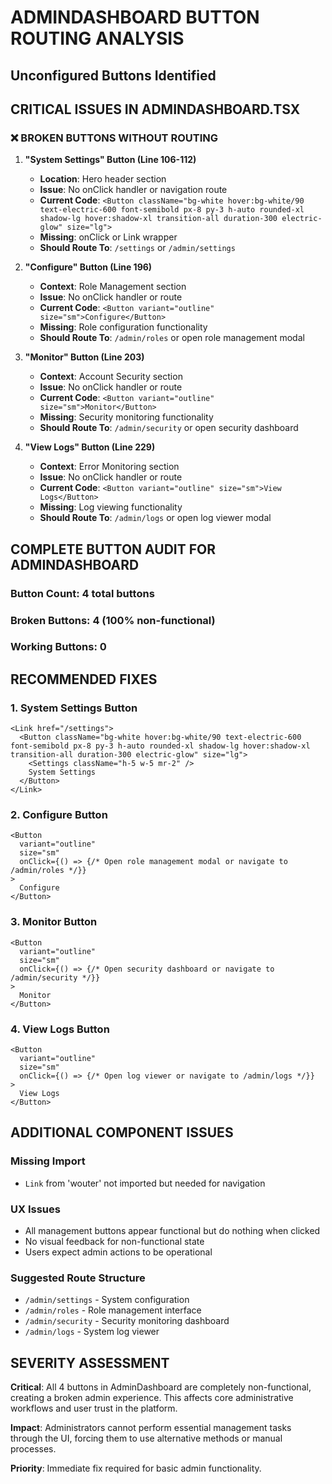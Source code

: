 # ADMINDASHBOARD BUTTON ROUTING ANALYSIS
## Unconfigured Buttons Identified

## **CRITICAL ISSUES IN ADMINDASHBOARD.TSX**

### **❌ BROKEN BUTTONS WITHOUT ROUTING**

1. **"System Settings" Button (Line 106-112)**
   - **Location**: Hero header section
   - **Issue**: No onClick handler or navigation route
   - **Current Code**: `<Button className="bg-white hover:bg-white/90 text-electric-600 font-semibold px-8 py-3 h-auto rounded-xl shadow-lg hover:shadow-xl transition-all duration-300 electric-glow" size="lg">`
   - **Missing**: onClick or Link wrapper
   - **Should Route To**: `/settings` or `/admin/settings`

2. **"Configure" Button (Line 196)**
   - **Context**: Role Management section
   - **Issue**: No onClick handler or route
   - **Current Code**: `<Button variant="outline" size="sm">Configure</Button>`
   - **Missing**: Role configuration functionality
   - **Should Route To**: `/admin/roles` or open role management modal

3. **"Monitor" Button (Line 203)**
   - **Context**: Account Security section  
   - **Issue**: No onClick handler or route
   - **Current Code**: `<Button variant="outline" size="sm">Monitor</Button>`
   - **Missing**: Security monitoring functionality
   - **Should Route To**: `/admin/security` or open security dashboard

4. **"View Logs" Button (Line 229)**
   - **Context**: Error Monitoring section
   - **Issue**: No onClick handler or route
   - **Current Code**: `<Button variant="outline" size="sm">View Logs</Button>`
   - **Missing**: Log viewing functionality
   - **Should Route To**: `/admin/logs` or open log viewer modal

## **COMPLETE BUTTON AUDIT FOR ADMINDASHBOARD**

### **Button Count**: 4 total buttons
### **Broken Buttons**: 4 (100% non-functional)
### **Working Buttons**: 0

## **RECOMMENDED FIXES**

### **1. System Settings Button**
```tsx
<Link href="/settings">
  <Button className="bg-white hover:bg-white/90 text-electric-600 font-semibold px-8 py-3 h-auto rounded-xl shadow-lg hover:shadow-xl transition-all duration-300 electric-glow" size="lg">
    <Settings className="h-5 w-5 mr-2" />
    System Settings
  </Button>
</Link>
```

### **2. Configure Button**
```tsx
<Button 
  variant="outline" 
  size="sm"
  onClick={() => {/* Open role management modal or navigate to /admin/roles */}}
>
  Configure
</Button>
```

### **3. Monitor Button**
```tsx
<Button 
  variant="outline" 
  size="sm"
  onClick={() => {/* Open security dashboard or navigate to /admin/security */}}
>
  Monitor
</Button>
```

### **4. View Logs Button**
```tsx
<Button 
  variant="outline" 
  size="sm"
  onClick={() => {/* Open log viewer or navigate to /admin/logs */}}
>
  View Logs
</Button>
```

## **ADDITIONAL COMPONENT ISSUES**

### **Missing Import**
- `Link` from 'wouter' not imported but needed for navigation

### **UX Issues**
- All management buttons appear functional but do nothing when clicked
- No visual feedback for non-functional state
- Users expect admin actions to be operational

### **Suggested Route Structure**
- `/admin/settings` - System configuration
- `/admin/roles` - Role management interface  
- `/admin/security` - Security monitoring dashboard
- `/admin/logs` - System log viewer

## **SEVERITY ASSESSMENT**

**Critical**: All 4 buttons in AdminDashboard are completely non-functional, creating a broken admin experience. This affects core administrative workflows and user trust in the platform.

**Impact**: Administrators cannot perform essential management tasks through the UI, forcing them to use alternative methods or manual processes.

**Priority**: Immediate fix required for basic admin functionality.